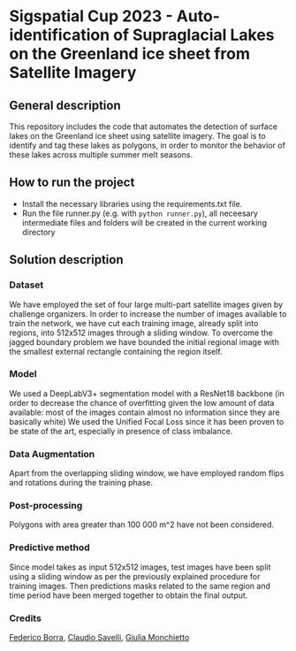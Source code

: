 # Sigspatial Cup 2023 - Auto-identification of Supraglacial Lakes on the Greenland ice sheet from Satellite Imagery

## General description
This repository includes the code that automates the detection of surface lakes on the Greenland ice sheet using satellite imagery. The goal is to identify and tag these lakes as polygons, in order to monitor the behavior of these lakes across multiple summer melt seasons.

## How to run the project
- Install the necessary libraries using the requirements.txt file.
- Run the file runner.py (e.g. with `python runner.py`), all neceesary intermediate files and folders will be created in the current working directory

## Solution description
### Dataset
We have employed the set of four large multi-part satellite images given by challenge organizers.
In order to increase the number of images available to train the network, we have cut each training image, already split into regions, into 512x512 images through a sliding window.
To overcome the jagged boundary problem we have bounded the initial regional image with the smallest external rectangle containing the region itself.

### Model
We used a DeepLabV3+ segmentation model with a ResNet18 backbone (in order to decrease the chance of overfitting given the low amount of data available: most of the images contain almost no information since they are basically white)
We used the Unified Focal Loss since it has been proven to be state of the art, especially in presence of class imbalance.

### Data Augmentation
Apart from the overlapping sliding window, we have employed random flips and rotations during the training phase.

### Post-processing
Polygons with area greater than 100 000 m^2 have not been considered.

### Predictive method
Since model takes as input 512x512 images, test images have been split using a sliding window as per the previously explained procedure for training images.
Then predictions masks related to the same region and time period have been merged together to obtain the final output.


### Credits
[Federico Borra](https://github.com/RicoBorra), 
[Claudio Savelli](https://github.com/ClaudioSavelli), 
[Giulia Monchietto](https://github.com/juliette23)




